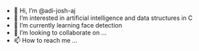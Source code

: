 - 👋 Hi, I’m @adi-josh-aj
- 👀 I’m interested in artificial intelligence and data structures in C 
- 🌱 I’m currently learning face detection
- 💞️ I’m looking to collaborate on ...
- 📫 How to reach me ...

<!---
adi-josh-aj/adi-josh-aj is a ✨ special ✨ repository because its `README.md` (this file) appears on your GitHub profile.
You can click the Preview link to take a look at your changes.
--->

